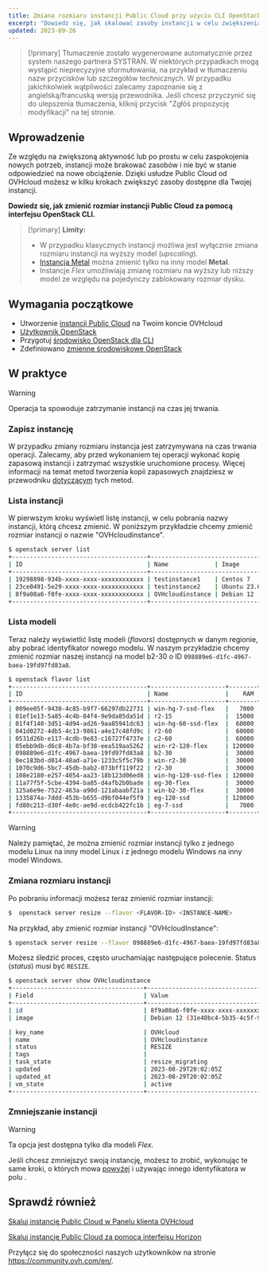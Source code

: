 ```yaml
---
title: Zmiana rozmiaru instancji Public Cloud przy użyciu CLI OpenStack
excerpt: "Dowiedz się, jak skalować zasoby instancji w celu zwiększenia aktywności"
updated: 2023-09-26
---
```


> [!primary]
> Tłumaczenie zostało wygenerowane automatycznie przez system naszego partnera SYSTRAN. W niektórych przypadkach mogą wystąpić nieprecyzyjne sformułowania, na przykład w tłumaczeniu nazw przycisków lub szczegółów technicznych. W przypadku jakichkolwiek wątpliwości zalecamy zapoznanie się z angielską/francuską wersją przewodnika. Jeśli chcesz przyczynić się do ulepszenia tłumaczenia, kliknij przycisk "Zgłóś propozycję modyfikacji" na tej stronie.
>

## Wprowadzenie

Ze względu na zwiększoną aktywność lub po prostu w celu zaspokojenia nowych potrzeb, instancji może brakować zasobów i nie być w stanie odpowiedzieć na nowe obciążenie. Dzięki usłudze Public Cloud od OVHcloud możesz w kilku krokach zwiększyć zasoby dostępne dla Twojej instancji.

**Dowiedz się, jak zmienić rozmiar instancji Public Cloud za pomocą interfejsu OpenStack CLI.**

> [!primary]
> **Limity:**
>
> - W przypadku klasycznych instancji możliwa jest wyłącznie zmiana rozmiaru instancji na wyższy model (*upscaling*).
> - [Instancja Metal](https://www.ovhcloud.com/pl/public-cloud/metal-instances/) można zmienić tylko na inny model **Metal**.
> - Instancje *Flex* umożliwiają zmianę rozmiaru na wyższy lub niższy model ze względu na pojedynczy zablokowany rozmiar dysku.
>

## Wymagania początkowe

- Utworzenie [instancji Public Cloud](public-cloud-first-steps#krok-3-tworzenie-instancji.) na Twoim koncie OVHcloud
- [Użytkownik OpenStack](create_and_delete_a_user1.)
- Przygotuj [środowisko OpenStack dla CLI](prepare_the_environment_for_using_the_openstack_api1.)
- Zdefiniowano [zmienne środowiskowe OpenStack](loading_openstack_environment_variables1.)

## W praktyce

> [!warning]
>
> Operacja ta spowoduje zatrzymanie instancji na czas jej trwania.
>

### Zapisz instancję

W przypadku zmiany rozmiaru instancja jest zatrzymywana na czas trwania operacji. Zalecamy, aby przed wykonaniem tej operacji wykonać kopię zapasową instancji i zatrzymać wszystkie uruchomione procesy. Więcej informacji na temat metod tworzenia kopii zapasowych znajdziesz w przewodniku [dotyczącym](save_an_instance1.) tych metod.

### Lista instancji

W pierwszym kroku wyświetl listę instancji, w celu pobrania nazwy instancji, którą chcesz zmienić. W poniższym przykładzie chcemy zmienić rozmiar instancji o nazwie "OVHcloudinstance".

```bash
$ openstack server list
+--------------------------------------+----------------------------------------------------------------+--------+---------------------------------------------+
| ID                                   | Name             | Image      | Flavor |        | Status | Networks                                    | 
+--------------------------------------+----------------------------------------------------------------+--------+---------------------------------------------+
| 19298898-934b-xxxx-xxxx-xxxxxxxxxxxx | testinstance1    | Centos 7     | d2-2 |        | ACTIVE | Ext-Net=111.112.113.9, 2607:5300:xxx:xxxx::ae9                                                       
| 23ce0491-5e29-xxxx-xxxx-xxxxxxxxxxxx | testinstance2    | Ubuntu 23.04 | d2-2 |        | ACTIVE | Ext-Net=111.112.113.61, 2607:5300:xxx:xxxx::c0a                                                          
| 8f9a08a6-f0fe-xxxx-xxxx-xxxxxxxxxxxx | OVHcloudinstance | Debian 12    | b2-7 |        | ACTIVE | Ext-Net=111.112.113.200, 2607:5300:xxx:xxxx::9a3                                  
+--------------------------------------+----------------------------------------------------------------+--------+----------------------------------------------+
```

### Lista modeli <a name="flavorlist"></a>

Teraz należy wyświetlić listę modeli (*flavors*) dostępnych w danym regionie, aby pobrać identyfikator nowego modelu. W naszym przykładzie chcemy zmienić rozmiar naszej instancji na model b2-30 o ID `098889e6-d1fc-4967-baea-19fd97fd83a8`.

```bash
$ openstack flavor list
+--------------------------------------+---------------------+--------+------+-----------+-------+-----------+
| ID                                   | Name                |    RAM | Disk | Ephemeral | VCPUs | Is Public |
+--------------------------------------+---------------------+--------+------+-----------+-------+-----------+
| 009ee05f-9430-4c85-b9f7-66297db22731 | win-hg-7-ssd-flex   |   7000 |   50 |         0 |     2 | True      |
| 01ef1e13-5a85-4c4b-84f4-9e9da85da51d | r2-15               |  15000 |   50 |         0 |     2 | True      |
| 01f4f140-3d51-4d94-ad26-9aa85941dc63 | win-hg-60-ssd-flex  |  60000 |   50 |         0 |    16 | True      |
| 041d0272-4db5-4c13-9861-a4e17c48fd9c | r2-60               |  60000 |  100 |         0 |     4 | True      |
| 0531d26b-e117-4cdb-9e83-c16727f4737e | c2-60               |  60000 |  400 |         0 |    16 | True      |
| 05ebb9db-d6c8-4b7a-bf38-eea519aa5262 | win-r2-120-flex     | 120000 |   50 |         0 |     8 | True      |
| 098889e6-d1fc-4967-baea-19fd97fd83a8 | b2-30               |  30000 |  200 |         0 |     8 | True      |
| 0ec183bd-d014-48ad-a71e-1233c5f5c79b | win-r2-30           |  30000 |   50 |         0 |     2 | True      |
| 1070c9d6-5bc7-45db-bab2-073bff119f22 | r2-30               |  30000 |   50 |         0 |     2 | True      |
| 108e2180-e257-4054-aa23-18b123d06ed8 | win-hg-120-ssd-flex | 120000 |   50 |         0 |    32 | True      |
| 11a77f5f-5cbe-4394-ba85-d4afb2b0bade | eg-30-flex          |  30000 |   50 |         0 |     8 | True      |
| 125a6e9e-7522-463a-a90d-121abaabf21a | win-b2-30-flex      |  30000 |   50 |         0 |     8 | True      |
| 1335874a-7ddd-453b-b655-d9bf044ef5f9 | eg-120-ssd          | 120000 |  800 |         0 |    32 | True      |
| fd80c213-d30f-4e0c-ae9d-ecdcb422fc1b | eg-7-ssd            |   7000 |  100 |         0 |     2 | True      |
+--------------------------------------+---------------------+--------+------+-----------+-------+-----------+
```

> [!warning]
> Należy pamiętać, że można zmienić rozmiar instancji tylko z jednego modelu Linux na inny model Linux i z jednego modelu Windows na inny model Windows.

### Zmiana rozmiaru instancji

Po pobraniu informacji możesz teraz zmienić rozmiar instancji:

```bash
$  openstack server resize --flavor <FLAVOR-ID> <INSTANCE-NAME>
```

Na przykład, aby zmienić rozmiar instancji "OVHcloudInstance":

```bash
$ openstack server resize --flavor 098889e6-d1fc-4967-baea-19fd97fd83a8 OVHcloudinstance
```

Możesz śledzić proces, często uruchamiając następujące polecenie. Status (*status*) musi być `RESIZE`.

```bash
$ openstack server show OVHcloudinstance
+-------------------------------------+----------------------------------------------------------------------------------------------------------------------------------------------------------------------------------------------------+
| Field                               | Value                                                                                                                                                                                              |
+-------------------------------------+----------------------------------------------------------------------------------------------------------------------------------------------------------------------------------------------------+
| id                                  | 8f9a08a6-f0fe-xxxx-xxxx-xxxxxxxxxxxx                                                                                                                                                              |
| image                               | Debian 12 (31e40bc4-5b35-4c5f-96ff-37df3660dec0)                                                                                                                                                   |

| key_name                            | OVHcloud                                                                                                                                                                                               |
| name                                | OVHcloudinstance                                                                                                                                                                                     |
| status                              | RESIZE                                                                                                                                                                                             |
| tags                                |                                                                                                                                                                                                    |
| task_state                          | resize_migrating                                                                                                                                                                                   |
| updated                             | 2023-08-29T20:02:05Z                                                                                                                                                                               |
| updated_at                          | 2023-08-29T20:02:05Z                                                                                                                                                                               |
| vm_state                            | active           
+-------------------------------------+----------------------------------------------------------------------------------------------------------------------------------------------------------------------------------------------------+
```

### Zmniejszanie instancji

> [!warning]
> Ta opcja jest dostępna tylko dla modeli *Flex*.
>

Jeśli chcesz zmniejszyć swoją instancję, możesz to zrobić, wykonując te same kroki, o których mowa [powyżej](#flavorlist.) i używając innego identyfikatora w polu <FLAVOR-ID>.

## Sprawdź również

[Skaluj instancję Public Cloud w Panelu klienta OVHcloud](resize_instance_manager1.)

[Skaluj instancję Public Cloud za pomocą interfejsu Horizon](resize_of_an_instance1.)

Przyłącz się do społeczności naszych użytkowników na stronie <https://community.ovh.com/en/>.